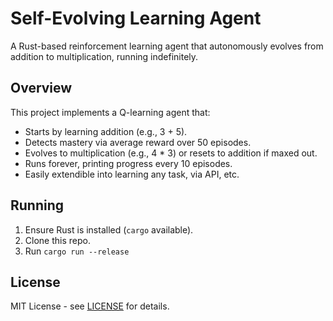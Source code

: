 # Self-Evolving Learning Agent

A Rust-based reinforcement learning agent that autonomously evolves from addition to multiplication, running indefinitely.

## Overview
This project implements a Q-learning agent that:
- Starts by learning addition (e.g., 3 + 5).
- Detects mastery via average reward over 50 episodes.
- Evolves to multiplication (e.g., 4 * 3) or resets to addition if maxed out.
- Runs forever, printing progress every 10 episodes.
- Easily extendible into learning any task, via API, etc.

## Running
1. Ensure Rust is installed (`cargo` available).
2. Clone this repo.
3. Run `cargo run --release`

## License
MIT License - see [LICENSE](LICENSE) for details.
